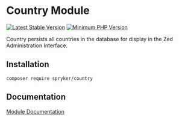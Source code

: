 # Country Module
[![Latest Stable Version](https://poser.pugx.org/spryker/country/v/stable.svg)](https://packagist.org/packages/spryker/country)
[![Minimum PHP Version](https://img.shields.io/badge/php-%3E%3D%207.3-8892BF.svg)](https://php.net/)

Country persists all countries in the database for display in the Zed Administration Interface.

## Installation

```
composer require spryker/country
```

## Documentation

[Module Documentation](https://academy.spryker.com/developing_with_spryker/module_guide/modules.html)
